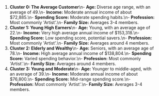 1. **Cluster 0: The Average Customer**\n- **Age:** Diverse age range, with an average of 49.\n- **Income:** Moderate annual income of about $72,885.\n- **Spending Score:** Moderate spending habits.\n- **Profession:** Most commonly 'Artist'.\n- **Family Size:** Averages 3-4 members.
2. **Cluster 1: Young High Earners**\n- **Age:** Young, with an average age of 22.\n- **Income:** Very high average annual income of $153,318.\n- **Spending Score:** Low spending score, potential savers.\n- **Profession:** Most commonly 'Artist'.\n- **Family Size:** Averages around 4 members.
3. **Cluster 2: Elderly and Wealthy**\n- **Age:** Seniors, with an average age of 78.\n- **Income:** High average annual income of $138,804.\n- **Spending Score:** Varied spending behavior.\n- **Profession:** Most commonly 'Artist'.\n- **Family Size:** Averages around 4 members.
4. **Cluster 3: Young and Moderate**\n- **Age:** Younger to middle-aged, with an average of 39.\n- **Income:** Moderate annual income of about $76,800.\n- **Spending Score:** Mid-range spending score.\n- **Profession:** Most commonly 'Artist'.\n- **Family Size:** Averages 3-4 members.
